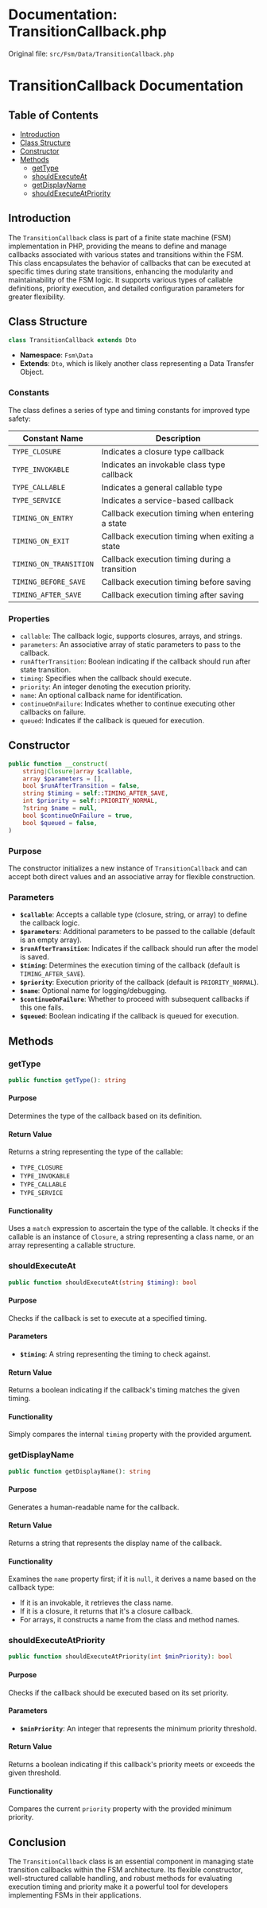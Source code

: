 # Documentation: TransitionCallback.php

Original file: `src/Fsm/Data/TransitionCallback.php`

# TransitionCallback Documentation

## Table of Contents
- [Introduction](#introduction)
- [Class Structure](#class-structure)
- [Constructor](#constructor)
- [Methods](#methods)
  - [getType](#gettype)
  - [shouldExecuteAt](#shouldexecuteat)
  - [getDisplayName](#getdisplayname)
  - [shouldExecuteAtPriority](#shouldexecuteatpriority)

## Introduction
The `TransitionCallback` class is part of a finite state machine (FSM) implementation in PHP, providing the means to define and manage callbacks associated with various states and transitions within the FSM. This class encapsulates the behavior of callbacks that can be executed at specific times during state transitions, enhancing the modularity and maintainability of the FSM logic. It supports various types of callable definitions, priority execution, and detailed configuration parameters for greater flexibility.

## Class Structure
```php
class TransitionCallback extends Dto
```
- **Namespace**: `Fsm\Data`
- **Extends**: `Dto`, which is likely another class representing a Data Transfer Object.

### Constants
The class defines a series of type and timing constants for improved type safety:

| Constant Name                    | Description                                         |
|----------------------------------|-----------------------------------------------------|
| `TYPE_CLOSURE`                   | Indicates a closure type callback                    |
| `TYPE_INVOKABLE`                 | Indicates an invokable class type callback          |
| `TYPE_CALLABLE`                  | Indicates a general callable type                    |
| `TYPE_SERVICE`                   | Indicates a service-based callback                   |
| `TIMING_ON_ENTRY`                | Callback execution timing when entering a state     |
| `TIMING_ON_EXIT`                 | Callback execution timing when exiting a state      |
| `TIMING_ON_TRANSITION`           | Callback execution timing during a transition       |
| `TIMING_BEFORE_SAVE`             | Callback execution timing before saving             |
| `TIMING_AFTER_SAVE`              | Callback execution timing after saving              |

### Properties
- `callable`: The callback logic, supports closures, arrays, and strings.
- `parameters`: An associative array of static parameters to pass to the callback.
- `runAfterTransition`: Boolean indicating if the callback should run after state transition.
- `timing`: Specifies when the callback should execute.
- `priority`: An integer denoting the execution priority.
- `name`: An optional callback name for identification.
- `continueOnFailure`: Indicates whether to continue executing other callbacks on failure.
- `queued`: Indicates if the callback is queued for execution.

## Constructor
```php
public function __construct(
    string|Closure|array $callable,
    array $parameters = [],
    bool $runAfterTransition = false,
    string $timing = self::TIMING_AFTER_SAVE,
    int $priority = self::PRIORITY_NORMAL,
    ?string $name = null,
    bool $continueOnFailure = true,
    bool $queued = false,
)
```

### Purpose
The constructor initializes a new instance of `TransitionCallback` and can accept both direct values and an associative array for flexible construction.

### Parameters
- **`$callable`**: Accepts a callable type (closure, string, or array) to define the callback logic.
- **`$parameters`**: Additional parameters to be passed to the callable (default is an empty array).
- **`$runAfterTransition`**: Indicates if the callback should run after the model is saved.
- **`$timing`**: Determines the execution timing of the callback (default is `TIMING_AFTER_SAVE`).
- **`$priority`**: Execution priority of the callback (default is `PRIORITY_NORMAL`).
- **`$name`**: Optional name for logging/debugging.
- **`$continueOnFailure`**: Whether to proceed with subsequent callbacks if this one fails.
- **`$queued`**: Boolean indicating if the callback is queued for execution.

## Methods

### getType
```php
public function getType(): string
```

#### Purpose
Determines the type of the callback based on its definition.

#### Return Value
Returns a string representing the type of the callable:
- `TYPE_CLOSURE`
- `TYPE_INVOKABLE`
- `TYPE_CALLABLE`
- `TYPE_SERVICE`

#### Functionality
Uses a `match` expression to ascertain the type of the callable. It checks if the callable is an instance of `Closure`, a string representing a class name, or an array representing a callable structure.

### shouldExecuteAt
```php
public function shouldExecuteAt(string $timing): bool
```

#### Purpose
Checks if the callback is set to execute at a specified timing.

#### Parameters
- **`$timing`**: A string representing the timing to check against.

#### Return Value
Returns a boolean indicating if the callback's timing matches the given timing.

#### Functionality
Simply compares the internal `timing` property with the provided argument.

### getDisplayName
```php
public function getDisplayName(): string
```

#### Purpose
Generates a human-readable name for the callback.

#### Return Value
Returns a string that represents the display name of the callback.

#### Functionality
Examines the `name` property first; if it is `null`, it derives a name based on the callback type:
- If it is an invokable, it retrieves the class name.
- If it is a closure, it returns that it's a closure callback.
- For arrays, it constructs a name from the class and method names.

### shouldExecuteAtPriority
```php
public function shouldExecuteAtPriority(int $minPriority): bool
```

#### Purpose
Checks if the callback should be executed based on its set priority.

#### Parameters
- **`$minPriority`**: An integer that represents the minimum priority threshold.

#### Return Value
Returns a boolean indicating if this callback's priority meets or exceeds the given threshold.

#### Functionality
Compares the current `priority` property with the provided minimum priority.

## Conclusion
The `TransitionCallback` class is an essential component in managing state transition callbacks within the FSM architecture. Its flexible constructor, well-structured callable handling, and robust methods for evaluating execution timing and priority make it a powerful tool for developers implementing FSMs in their applications.